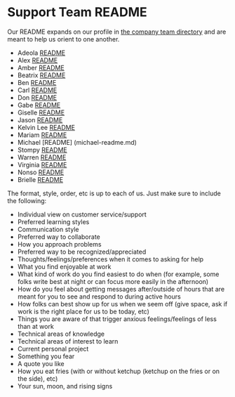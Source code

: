 # Support Team README

Our README expands on our profile in [the company team directory](https://about.sourcegraph.com/handbook/company/team) and are meant to help us orient to one another.

- Adeola [README](adeola-readme.md)
- Alex [README](alex-readme.md)
- Amber [README](amber-readme.md)
- Beatrix [README](bee-readme.md)
- Ben [README](ben-readme.md)
- Carl [README](carl-readme.md)
- Don [README](Don-readme.md)
- Gabe [README](gabe-readme.md)
- Giselle [README](giselle-readme.md)
- Jason [README](jason-readme.md)
- Kelvin Lee [README](kelvin-lee-readme.md)
- Mariam [README](mariam-readme.md)
- Michael [README] (michael-readme.md)
- Stompy [README](stompy-readme.md)
- Warren [README](warren-readme.md)
- Virginia [README](virginia-readme.md)
- Nonso [README](nonso-readme.md)
- Brielle [README](brielle-readme.md)


The format, style, order, etc is up to each of us. Just make sure to include the following:

- Individual view on customer service/support
- Preferred learning styles
- Communication style
- Preferred way to collaborate
- How you approach problems
- Preferred way to be recognized/appreciated
- Thoughts/feelings/preferences when it comes to asking for help
- What you find enjoyable at work
- What kind of work do you find easiest to do when (for example, some folks write best at night or can focus more easily in the afternoon)
- How do you feel about getting messages after/outside of hours that are meant for you to see and respond to during active hours
- How folks can best show up for us when we seem off (give space, ask if work is the right place for us to be today, etc)
- Things you are aware of that trigger anxious feelings/feelings of less than at work
- Technical areas of knowledge
- Technical areas of interest to learn
- Current personal project
- Something you fear
- A quote you like
- How you eat fries (with or without ketchup (ketchup on the fries or on the side), etc)
- Your sun, moon, and rising signs
